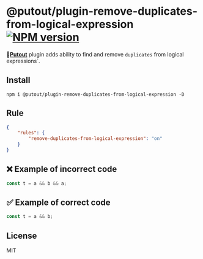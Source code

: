 # @putout/plugin-remove-duplicates-from-logical-expression [![NPM version][NPMIMGURL]][NPMURL]

[NPMIMGURL]: https://img.shields.io/npm/v/@putout/plugin-remove-duplicates-from-logical-expression.svg?style=flat&longCache=true
[NPMURL]: https://npmjs.org/package/@putout/plugin-remove-duplicates-from-logical-expression "npm"

🐊[**Putout**](https://github.com/coderaiser/putout) plugin adds ability to find and remove `duplicates` from logical expressions`.

## Install

```
npm i @putout/plugin-remove-duplicates-from-logical-expression -D
```

## Rule

```json
{
    "rules": {
        "remove-duplicates-from-logical-expression": "on"
    }
}
```

## ❌ Example of incorrect code

```js
const t = a && b && a;
```

## ✅ Example of correct code

```js
const t = a && b;
```

## License

MIT
